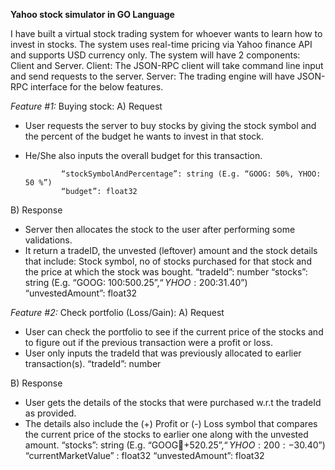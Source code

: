 **Yahoo stock simulator in GO Language**

I have built a virtual stock trading system for whoever wants to learn how to invest in stocks.
The system uses real-time pricing via Yahoo finance API and supports USD currency only. 
The system will have 2 components: Client and Server.
Client: The JSON-RPC client will take command line input and send requests to the server.
Server: The trading engine will have JSON-RPC interface for the below features.

*Feature #1:* 
Buying stock: 
A)	Request
-	User requests the server to buy stocks by giving the stock symbol and the percent of the budget he wants to invest in that stock.
-	He/She also inputs the overall budget for this transaction.

                “stockSymbolAndPercentage”: string (E.g. “GOOG: 50%, YHOO: 50 %”)
                “budget”: float32
B)	Response
-	Server then allocates the stock to the user after performing some validations. 
-	It return a tradeID, the unvested (leftover) amount and the stock details that include: Stock symbol, no of stocks purchased for that stock and the price at which the stock was bought. 
     “tradeId”: number
     “stocks”: string (E.g. “GOOG: 100:$500.25”, “YHOO: 200:$31.40”)
                 “unvestedAmount”: float32

*Feature #2:* 
Check portfolio (Loss/Gain): 
A)	Request
-	User can check the portfolio to see if the current price of the stocks and to figure out if the previous transaction were a profit or loss.
-	User only inputs the tradeId that was previously allocated to earlier transaction(s).
             “tradeId”: number

B)	Response
-	User gets the details of the stocks that were purchased w.r.t the tradeId as provided. 
-	The details also include the (+) Profit or (-) Loss symbol that compares the current price of the stocks to earlier one along with the unvested amount.
“stocks”: string (E.g. “GOOG:100:+$520.25”, “YHOO:200:-$30.40”)
“currentMarketValue” : float32
    “unvestedAmount”: float32
